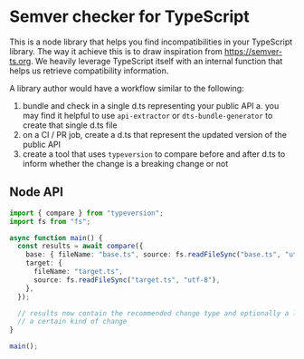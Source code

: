 # Semver checker for TypeScript

This is a node library that helps you find incompatibilities in your TypeScript library. The way it achieve this is to draw inspiration from https://semver-ts.org. We heavily leverage TypeScript itself with an internal function that helps us retrieve compatibility information.

A library author would have a workflow similar to the following:

1. bundle and check in a single d.ts representing your public API
  a. you may find it helpful to use `api-extractor` or `dts-bundle-generator` to create that single d.ts file
2. on a CI / PR job, create a d.ts that represent the updated version of the public API
3. create a tool that uses `typeversion` to compare before and after d.ts to inform whether the change is a breaking change or not

## Node API

```ts
import { compare } from "typeversion";
import fs from "fs";

async function main() {
  const results = await compare({
    base: { fileName: "base.ts", source: fs.readFileSync("base.ts", "utf-8") },
    target: {
      fileName: "target.ts",
      source: fs.readFileSync("target.ts", "utf-8"),
    },
  });

  // results now contain the recommended change type and optionally a list of messages that indicate why `typeversion` recommends
  // a certain kind of change
}

main();
```